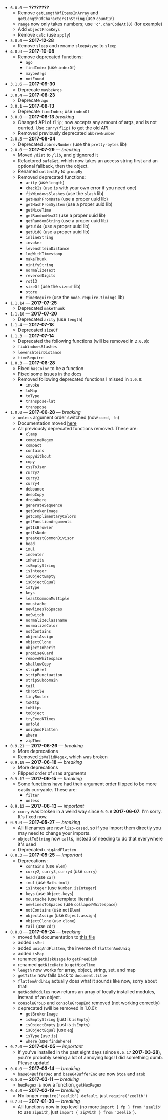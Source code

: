 * `6.0.0` &mdash; **????????**
  * Remove `getLengthOfItemsInArray` and `getLengthOfCharactersInString`
    (use `countIn`)
  * `range` now only takes numbers; use `'c'.charCodeAt(0)` (for example)
  * Add `objectFromKeys`
  * Remove `calc` (use `apply`)
* `5.0.0` &mdash; **2017-12-28**
  * Remove `sleep` and rename `sleepAsync` to `sleep`
* `4.0.0` &mdash; **2017-10-08**
  * Remove deprecated functions:
    * `ago`
    * `findIndex` (use `indexOf`)
    * `maybeArgs`
    * `notFound`
* `3.1.6` &mdash; **2017-09-30**
  * Deprecate `maybeArgs`
* `3.0.4` &mdash; **2017-08-23**
  * Deprecate `ago`
* `3.0.1` &mdash; **2017-08-13**
  * Deprecate `findIndex`; use `indexOf`
* `3.0.0` &mdash; **2017-08-13** *breaking*
  * Changed API of `flip`; now accepts any amount of args, and is not curried.
    Use `curry(flip)` to get the old API.
  * Removed previously deprecated `abbrevNumber`
* `2.0.5` &mdash; **2017-08-04**
  * Deprecated `abbrevNumber` (use the `pretty-bytes` lib)
* `2.0.0` &mdash; **2017-07-29** &mdash; *breaking*
  * Moved `/dist` to `/lib`, and gitignored it
  * Refactored `safeGet`, which now takes an access string first and an optional
    fallback, then the object.
  * Renamed `collectBy` to `groupBy`
  * Removed deprecated functions:
    * `arity` (use `length`)
    * `checkIs` (use `is` with your own error if you need one)
    * `fixWindowsSlashes` (use the `slash` lib)
    * `getHashFromDate` (use a proper uuid lib)
    * `getHashFromSystem` (use a proper uuid lib)
    * `getNiceTime`
    * `getRandomHex32` (use a proper uuid lib)
    * `getRandomString` (use a proper uuid lib)
    * `getUid4` (use a proper uuid lib)
    * `getUid8` (use a proper uuid lib)
    * `inlineString`
    * `invoker`
    * `levenshteinDistance`
    * `logWithTimestamp`
    * `makeThunk`
    * `minifyString`
    * `normalizeText`
    * `reverseDigits`
    * `rot13`
    * `sizeOf` (use the `sizeof` lib)
    * `store`
    * `timeRequire` (use the `node-require-timings` lib)
* `1.1.14` &mdash; **2017-07-25**
  * Deprecated `makeThunk`
* `1.1.10` &mdash; **2017-07-20**
  * Deprecated `arity` (use `length`)
* `1.1.4` &mdash; **2017-07-18**
  * Deprecated `sizeOf`
* `1.1.3` &mdash; **2017-07-14**
  * Deprecated the following functions (will be removed in `2.0.0`):
  * `fixWindowsSlashes`
  * `levenshteinDistance`
  * `timeRequire`
* `1.0.3` &mdash; **2017-06-28**
  * Fixed `hasColor` to be a function
  * Fixed some issues in the docs
  * Removed following deprecated functions I missed in `1.0.0`:
    * `invoke`
    * `toMap`
    * `toType`
    * `transposeFlat`
    * `transpose`
* `1.0.0` &mdash; **2017-06-28** &mdash; *breaking*
  * `unless` argument order switched (now `cond, fn`)
  * Documentation moved [here](https://zacanger.github.io/zeelib/)
  * All previously deprecated functions removed. These are:
    * `clamp`
    * `combineRegex`
    * `compact`
    * `contains`
    * `copyWithout`
    * `copy`
    * `cssToJson`
    * `curry2`
    * `curry3`
    * `curry4`
    * `debounce`
    * `deepCopy`
    * `dropWhere`
    * `generateSequence`
    * `getBrokenImage`
    * `getComplimentaryColors`
    * `getFunctionArguments`
    * `getIsBrowser`
    * `getIsNode`
    * `greatestCommonDivisor`
    * `head`
    * `imul`
    * `indenter`
    * `inherits`
    * `isEmptyString`
    * `isInteger`
    * `isObjectEmpty`
    * `isObjectEqual`
    * `isType`
    * `keys`
    * `leastCommonMultiple`
    * `moustache`
    * `newlinesToSpaces`
    * `noSwitch`
    * `normalizeClassname`
    * `normalizeColor`
    * `notContains`
    * `objectAssign`
    * `objectClone`
    * `objectInherit`
    * `promiseGuard`
    * `removeWhitespace`
    * `shallowCopy`
    * `stripHref`
    * `stripPunctuation`
    * `stripSubdomain`
    * `tail`
    * `throttle`
    * `tinyRouter`
    * `toHttp`
    * `toHttps`
    * `toObject`
    * `tryExecNTimes`
    * `unfold`
    * `uniqAndFlatten`
    * `where`
    * `zipThen`
* `0.9.21` &mdash; **2017-06-26** &mdash; *breaking*
  * More deprecations
  * Removed `isValidRegex`, which was broken
* `0.9.19` &mdash; **2017-06-18** &mdash; *breaking*
  * More deprecations
  * Flipped order of `nth`s arguments
* `0.9.17` &mdash; **2017-06-15** &mdash; *breaking*
  * Some functions have had their argument order flipped to be more easily
    curryable. These are:
    * `filter`
    * `unless`
* `0.9.12` &mdash; **2017-06-13** &mdash; *important*
  * `curry` was broken in a weird way since `0.9.6` **2017-06-07**. I'm sorry.
    It's fixed now.
* `0.9.0` &mdash; **2017-05-27** &mdash; *breaking*
  * All filenames are now `lisp-cased`, so if you import them directly you
    may need to change your imports.
  * `objectToString` now `call`s, instead of needing to do that everywhere it's
    used
  * Deprecated `uniqAndFlatten`
* `0.8.3` &mdash; **2017-05-25** &mdash; *important*
  * Deprecations:
    * `contains` (use `elem`)
    * `curry2`, `curry3`, `curry4` (use `curry`)
    * `head` (use `car`)
    * `imul` (use `Math.imul`)
    * `isInteger` (use `Number.isInteger`)
    * `keys` (use `Object.keys`)
    * `moustache` (use template literals)
    * `newlinesToSpaces` (use `collapseWhitespace`)
    * `notContains` (use `notElem`)
    * `objectAssign` (use `Object.assign`)
    * `objectClone` (use `clone`)
    * `tail` (use `cdr`)
* `0.8.0` &mdash; **2017-05-24** &mdash; *breaking*
  * moved full documentation to [this file](./DOC.md)
  * added `isSet`
  * added `uniqAndFlatten`, the inverse of `flattenAndUniq`
  * added `isMap`
  * renamed `getDiskUsage` to `getFreeDisk`
  * renamed `getNiceDate` to `getNiceTime`
  * `length` now works for array, object, string, set, and map
  * `getTitle` now falls back to `document.title`
  * `flattenAndUniq` actually does what it sounds like now, sorry about that!
  * `getNodeModules` now returns an array of locally installed modules, instead
      of an object.
  * `consoleGroup` and `consoleGroupEnd` removed (not working correctly)
  * deprecated (will be removed in 1.0.0):
    * `getBrokenImage`
    * `isEmptyString` (just is `isEmpty`)
    * `isObjectEmpty` (just is `isEmpty`)
    * `isObjectEqual` (use `eq`)
    * `isType` (use `is`)
    * `where` (use `findWhere`)
* `0.7.0` &mdash; **2017-04-05** &mdash; *important*
  * If you've installed in the past eight days (since `0.6.17` **2017-03-28**), you're
    probably seeing a lot of annoying logs! I did something dumb. Please update!
* `0.6.0` &mdash; **2017-03-14** &mdash; *breaking*
  * `base64BufferDec` and `base64BufferEnc` are now `btoa` and `atob`
* `0.5.0` &mdash; **2017-03-11** &mdash; *breaking*
  * `hexRegex` is now a function, `getHexRegex`
* `0.4.0` &mdash; **2017-02-19** &mdash; *breaking*
  * No longer `require('zeelib').default`, just `require('zeelib')`
* `0.2.0` &mdash; **2017-01-30** &mdash; *breaking*
  * All functions now in top level (no more `import { fp } from 'zeelib'`
    to use `zipWith`, just `import { zipWith } from 'zeelib'`).
